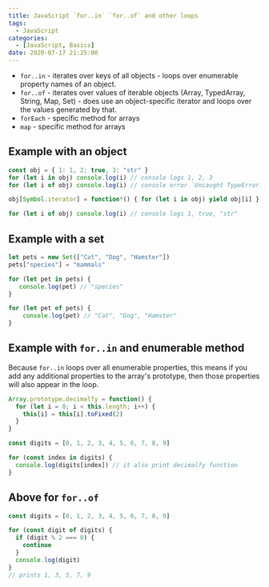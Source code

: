 ```yaml
---
title: JavaScript `for..in` `for..of` and other loops
tags:
  - JavaScript
categories:
  - [JavaScript, Basics]
date: 2020-07-17 21:25:00
---
```

- `for..in` - iterates over keys of all objects - loops over enumerable property names of an object.
- `for..of` - iterates over values of iterable objects (Array, TypedArray, String, Map, Set) - does use an object-specific iterator and loops over the values generated by that.
- `forEach` - specific method for arrays
- `map` - specific method for arrays

## Example with an object
```js
const obj = { 1: 1, 2: true, 3: "str" }
for (let i in obj) console.log(i) // console logs 1, 2, 3
for (let i of obj) console.log(i) // console error `Uncaught TypeError: obj is not iterable`

obj[Symbol.iterator] = function*() { for (let i in obj) yield obj[i] }

for (let i of obj) console.log(i) // console logs 1, true, "str"
```

## Example with a set
```js
let pets = new Set(["Cat", "Dog", "Hamster"])
pets["species"] = "mammals"

for (let pet in pets) {
   console.log(pet) // "species"
}

for (let pet of pets) {
    console.log(pet) // "Cat", "Dog", "Hamster"
}
```

## Example with `for..in` and enumerable method
Because `for..in` loops over all enumerable properties, this means if you add any additional properties to the array's prototype, then those properties will also appear in the loop.
```js
Array.prototype.decimalfy = function() {
  for (let i = 0; i < this.length; i++) {
    this[i] = this[i].toFixed(2)
  }
}

const digits = [0, 1, 2, 3, 4, 5, 6, 7, 8, 9]

for (const index in digits) {
  console.log(digits[index]) // it also print decimalfy function
}
```

## Above for `for..of`
```js
const digits = [0, 1, 2, 3, 4, 5, 6, 7, 8, 9]

for (const digit of digits) {
  if (digit % 2 === 0) {
    continue
  }
  console.log(digit)
}
// prints 1, 3, 5, 7, 9
```